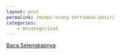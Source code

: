 ```yaml
---
layout: post
permalink: /mimpi-orang-tertimbun-pasir/
categories:
    - Uncategorized
---
```


[Baca Selengkapnya](/09)